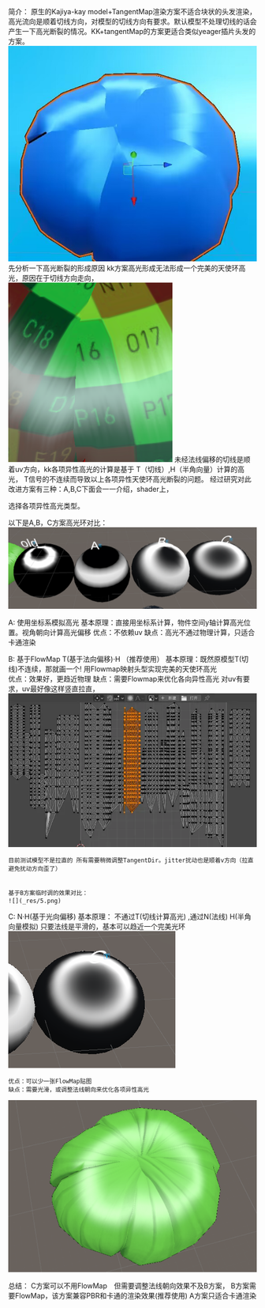 
简介：
原生的Kajiya-kay model+TangentMap渲染方案不适合块状的头发渲染，高光流向是顺着切线方向，对模型的切线方向有要求。默认模型不处理切线的话会产生一下高光断裂的情况。KK+tangentMap的方案更适合类似yeager插片头发的方案。
![](_res/1.png)
先分析一下高光断裂的形成原因 kk方案高光形成无法形成一个完美的天使环高光，原因在于切线方向走向，
![](_res/2.png)
未经法线偏移的切线是顺着uv方向，kk各项异性高光的计算是基于 T（切线）,H（半角向量）计算的高光， T信号的不连续而导致以上各项异性天使环高光断裂的问题。
经过研究对此改进方案有三种：A,B,C下面会一一介绍，shader上，

选择各项异性高光类型。

以下是A,B，C方案高光环对比：
![](_res/3.png)


A: 使用坐标系模拟高光 
    基本原理：直接用坐标系计算，物件空间y轴计算高光位置。视角朝向计算高光偏移
    优点：不依赖uv
    缺点：高光不通过物理计算，只适合卡通渲染

	
B: 基于FlowMap T(基于法向偏移)·H （推荐使用）
	基本原理：既然原模型T(切线)不连续，那就画一个!   用Flowmap映射头型实现完美的天使环高光   
	优点：效果好，更趋近物理
	缺点：需要Flowmap来优化各向异性高光
	对uv有要求，uv最好像这样竖直拉直，
![](_res/4.png)
	
	目前测试模型不是拉直的 所有需要稍微调整TangentDir。jitter扰动也是顺着v方向（拉直避免扰动方向歪了）
	 
	
	基于B方案临时调的效果对比：
	![](_res/5.png)

C: N·H(基于光向偏移)
	基本原理：
		不通过T(切线计算高光) ,通过N(法线) H(半角向量模拟) 只要法线是平滑的，基本可以趋近一个完美光环
![](_res/6.png)	
		
	优点：可以少一张FlowMap贴图
	缺点：需要光滑，或调整法线朝向来优化各项异性高光
![](_res/7.png)

总结：
		 C方案可以不用FlowMap　但需要调整法线朝向效果不及B方案，
	         B方案需要FlowMap，该方案兼容PBR和卡通的渲染效果(推荐使用)
		 A方案只适合卡通渲染

